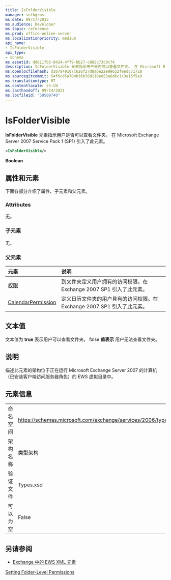 ```yaml
---
title: IsFolderVisible
manager: sethgros
ms.date: 09/17/2015
ms.audience: Developer
ms.topic: reference
ms.prod: office-online-server
ms.localizationpriority: medium
api_name:
- IsFolderVisible
api_type:
- schema
ms.assetid: dd611fb5-9424-4ff9-bb27-c882c73c0c74
description: IsFolderVisible 元素指示用户是否可以查看文件夹。 在 Microsoft Exchange Server 2007 Service Pack 1 (SP1) 引入了此元素。
ms.openlocfilehash: d107a49107c626f27d8abe22e99652fe6dc71728
ms.sourcegitcommit: 54f6cd5a704b36b76d110ee53a6d6c1c3e15f5a9
ms.translationtype: MT
ms.contentlocale: zh-CN
ms.lasthandoff: 09/24/2021
ms.locfileid: "59509740"
---
```

# <a name="isfoldervisible"></a>IsFolderVisible

**IsFolderVisible** 元素指示用户是否可以查看文件夹。 在 Microsoft Exchange Server 2007 Service Pack 1 (SP1) 引入了此元素。 
  
```xml
<IsFolderVisible/>
```

 **Boolean**
## <a name="attributes-and-elements"></a>属性和元素

下面各部分介绍了属性、子元素和父元素。
  
### <a name="attributes"></a>Attributes

无。
  
### <a name="child-elements"></a>子元素

无。
  
### <a name="parent-elements"></a>父元素

|**元素**|**说明**|
|:-----|:-----|
|[权限](permission.md) <br/> |到文件夹定义用户拥有的访问权限。在 Exchange 2007 SP1 引入了此元素。  <br/> |
|[CalendarPermission](calendarpermission.md) <br/> |定义日历文件夹的用户具有的访问权限。在 Exchange 2007 SP1 引入了此元素。  <br/> |
   
## <a name="text-value"></a>文本值

文本值为 **true** 表示用户可以查看文件夹。 false **值表示** 用户无法查看文件夹。 
  
## <a name="remarks"></a>说明

描述此元素的架构位于正在运行 Microsoft Exchange Server 2007 的计算机（已安装客户端访问服务器角色）的 EWS 虚拟目录中。
  
## <a name="element-information"></a>元素信息

|||
|:-----|:-----|
|命名空间  <br/> |https://schemas.microsoft.com/exchange/services/2006/types  <br/> |
|架构名称  <br/> |类型架构  <br/> |
|验证文件  <br/> |Types.xsd  <br/> |
|可以为空  <br/> |False  <br/> |
   
## <a name="see-also"></a>另请参阅



- [Exchange 中的 EWS XML 元素](ews-xml-elements-in-exchange.md)


[Setting Folder-Level Permissions](https://msdn.microsoft.com/library/c7530e86-5112-401c-b10a-9c054ae59f07%28Office.15%29.aspx)

